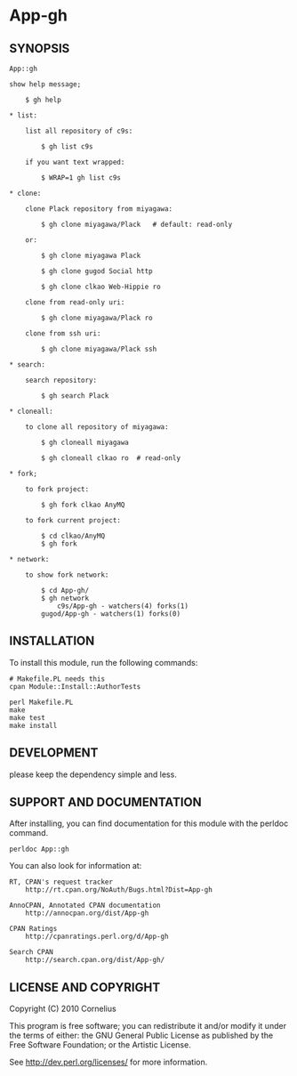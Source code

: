 # App-gh

## SYNOPSIS


    App::gh

    show help message;

        $ gh help

    * list:

        list all repository of c9s:

            $ gh list c9s

        if you want text wrapped:

            $ WRAP=1 gh list c9s

    * clone:

        clone Plack repository from miyagawa:

            $ gh clone miyagawa/Plack   # default: read-only 

        or:

            $ gh clone miyagawa Plack

            $ gh clone gugod Social http

            $ gh clone clkao Web-Hippie ro

        clone from read-only uri:

            $ gh clone miyagawa/Plack ro 

        clone from ssh uri:

            $ gh clone miyagawa/Plack ssh  

    * search:

        search repository:

            $ gh search Plack

    * cloneall:

        to clone all repository of miyagawa:

            $ gh cloneall miyagawa 

            $ gh cloneall clkao ro  # read-only

    * fork;

        to fork project:

            $ gh fork clkao AnyMQ

        to fork current project:

            $ cd clkao/AnyMQ
            $ gh fork

    * network:

        to show fork network:

            $ cd App-gh/
            $ gh network
                c9s/App-gh - watchers(4) forks(1)
            gugod/App-gh - watchers(1) forks(0)

## INSTALLATION

To install this module, run the following commands:

    # Makefile.PL needs this
    cpan Module::Install::AuthorTests

	perl Makefile.PL
	make
	make test
	make install

## DEVELOPMENT

please keep the dependency simple and less.

## SUPPORT AND DOCUMENTATION

After installing, you can find documentation for this module with the
perldoc command.

    perldoc App::gh

You can also look for information at:

    RT, CPAN's request tracker
        http://rt.cpan.org/NoAuth/Bugs.html?Dist=App-gh

    AnnoCPAN, Annotated CPAN documentation
        http://annocpan.org/dist/App-gh

    CPAN Ratings
        http://cpanratings.perl.org/d/App-gh

    Search CPAN
        http://search.cpan.org/dist/App-gh/


## LICENSE AND COPYRIGHT

Copyright (C) 2010 Cornelius

This program is free software; you can redistribute it and/or modify it
under the terms of either: the GNU General Public License as published
by the Free Software Foundation; or the Artistic License.

See http://dev.perl.org/licenses/ for more information.

